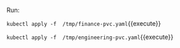 Run:

`kubectl apply -f  /tmp/finance-pvc.yaml`{{execute}}


`kubectl apply -f  /tmp/engineering-pvc.yaml`{{execute}}
